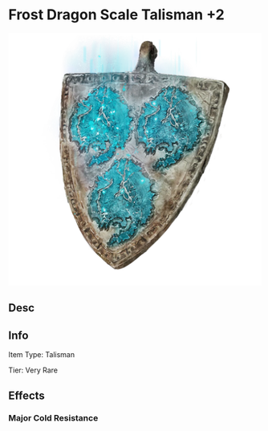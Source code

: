 # Frost Dragon Scale Talisman +2

![Copyrighted Image](FrostDragonScaleTalisman+2.png)

## Desc

## Info

Item Type: Talisman

Tier: Very Rare

## Effects

### Major Cold Resistance
